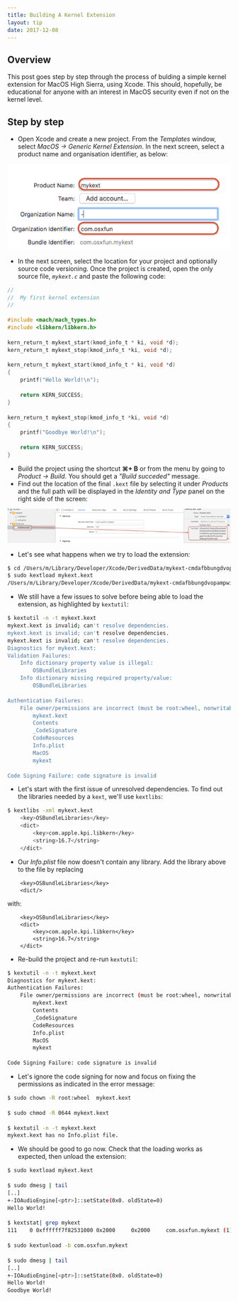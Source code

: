 ```yaml
---
title: Building A Kernel Extension
layout: tip
date: 2017-12-08
---
```


## Overview

This post goes step by step through the process of bulding a simple kernel extension for MacOS High Sierra, using Xcode. This should, hopefully, be educational for anyone with an interest in MacOS security even if not on the kernel level.

## Step by step

* Open Xcode and create a new project. From the _Templates_ window, select _MacOS → Generic Kernel Extension_. In the next screen, select a product name and organisation identifier, as below:

<img src="/assets/images/tips/newkext.png" alt="newkext" class="figure-body">

* In the next screen, select the location for your project and optionally source code versioning. Once the project is created, open the only source file, _```mykext.c```_ and paste the following code:

```c
//
//  My first kernel extension
//

#include <mach/mach_types.h>
#include <libkern/libkern.h>

kern_return_t mykext_start(kmod_info_t * ki, void *d);
kern_return_t mykext_stop(kmod_info_t *ki, void *d);

kern_return_t mykext_start(kmod_info_t * ki, void *d)
{
    printf("Hello World!\n");
    
    return KERN_SUCCESS;
}

kern_return_t mykext_stop(kmod_info_t *ki, void *d)
{
    printf("Goodbye World!\n");
    
    return KERN_SUCCESS;
}
```
* Build the project using the shortcut **⌘+ B** or from the menu by going to _Product → Build_. You should get a _"Build succeded"_ message.
* Find out the location of the final ```.kext``` file by selecting it under _Products_ and the full path will be displayed in the _Identity and Type_ panel on the right side of the screen:

<img src="/assets/images/tips/kextpath.png" alt="kextpath" class="figure-body">

* Let's see what happens when we try to load the extension:

```bash
$ cd /Users/m/Library/Developer/Xcode/DerivedData/mykext-cmdafbbungdvopampwipyggeenhm/Build/Products/Debug/
$ sudo kextload mykext.kext
/Users/m/Library/Developer/Xcode/DerivedData/mykext-cmdafbbungdvopampwipyggeenhm/Build/Products/Debug/mykext.kext failed to load - (libkern/kext) validation failure (plist/executable); check the system/kernel logs for errors or try kextutil(8).
```
* We still have a few issues to solve before being able to load the extension, as highlighted by ```kextutil```:

```bash
$ kextutil -n -t mykext.kext
mykext.kext is invalid; can't resolve dependencies.
mykext.kext is invalid; can't resolve dependencies.
mykext.kext is invalid; can't resolve dependencies.
Diagnostics for mykext.kext:
Validation Failures:
    Info dictionary property value is illegal:
        OSBundleLibraries
    Info dictionary missing required property/value:
        OSBundleLibraries

Authentication Failures:
    File owner/permissions are incorrect (must be root:wheel, nonwritable by group/other):
        mykext.kext
        Contents
        _CodeSignature
        CodeResources
        Info.plist
        MacOS
        mykext

Code Signing Failure: code signature is invalid
```
* Let's start with the first issue of unresolved dependencies. To find out the libraries needed by a ```kext```, we'll use ```kextlibs```:

```bash
$ kextlibs -xml mykext.kext
	<key>OSBundleLibraries</key>
	<dict>
		<key>com.apple.kpi.libkern</key>
		<string>16.7</string>
	</dict>
```
* Our _Info.plist_ file now doesn't contain any library. Add the library above to the file by replacing

```
	<key>OSBundleLibraries</key>
	<dict/>
```
with:

```
	<key>OSBundleLibraries</key>
	<dict>
		<key>com.apple.kpi.libkern</key>
		<string>16.7</string>
	</dict>
```
* Re-build the project and re-run ```kextutil```:

```bash
$ kextutil -n -t mykext.kext
Diagnostics for mykext.kext:
Authentication Failures:
    File owner/permissions are incorrect (must be root:wheel, nonwritable by group/other):
        mykext.kext
        Contents
        _CodeSignature
        CodeResources
        Info.plist
        MacOS
        mykext

Code Signing Failure: code signature is invalid
```
* Let's ignore the code signing for now and focus on fixing the permissions as indicated in the error message:

```bash
$ sudo chown -R root:wheel  mykext.kext

$ sudo chmod -R 0644 mykext.kext

$ kextutil -n -t mykext.kext
mykext.kext has no Info.plist file.
```
* We should be good to go now. Check that the loading works as expected, then unload the extension:

```bash
$ sudo kextload mykext.kext

$ sudo dmesg | tail
[..]
+-IOAudioEngine[<ptr>]::setState(0x0. oldState=0)
Hello World!

$ kextstat| grep mykext
111    0 0xffffff7f82531000 0x2000     0x2000     com.osxfun.mykext (1) 0FA408C5-387C-30AC-95D2-77938717C21E <4>
  
$ sudo kextunload -b com.osxfun.mykext

$ sudo dmesg | tail
[..]
+-IOAudioEngine[<ptr>]::setState(0x0. oldState=0)
Hello World!
Goodbye World!
```
